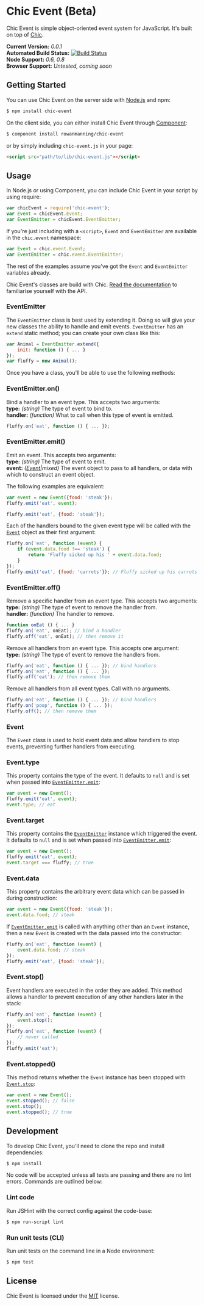 
Chic Event (Beta)
=================

Chic Event is simple object-oriented event system for JavaScript. It's built on top of [Chic][chic].

**Current Version:** *0.0.1*  
**Automated Build Status:** [![Build Status][travis-status]][travis]  
**Node Support:** *0.6, 0.8*  
**Browser Support:** *Untested, coming soon*


Getting Started
---------------

You can use Chic Event on the server side with [Node.js][node] and npm:

```sh
$ npm install chic-event
```

On the client side, you can either install Chic Event through [Component][component]:

```sh
$ component install rowanmanning/chic-event
```

or by simply including `chic-event.js` in your page:

```html
<script src="path/to/lib/chic-event.js"></script>
```


Usage
-----

In Node.js or using Component, you can include Chic Event in your script by using require:

```js
var chicEvent = require('chic-event');
var Event = chicEvent.Event;
var EventEmitter = chicEvent.EventEmitter;
```

If you're just including with a `<script>`, `Event` and `EventEmitter` are available in the `chic.event` namespace:

```js
var Event = chic.event.Event;
var EventEmitter = chic.event.EventEmitter;
```

The rest of the examples assume you've got the `Event` and `EventEmitter` variables already.

Chic Event's classes are build with Chic. [Read the documentation][chic] to familiarise yourself with the API.


### EventEmitter

The `EventEmitter` class is best used by extending it. Doing so will give your new classes the ability to handle and emit events. `EventEmitter` has an `extend` static method; you can create your own class like this:

```js
var Animal = EventEmitter.extend({
    init: function () { ... }
});
var fluffy = new Animal();
```

Once you have a class, you'll be able to use the following methods:


### EventEmitter.on()

Bind a handler to an event type. This accepts two arguments:  
**type:** *(string)* The type of event to bind to.  
**handler:** *(function)* What to call when this type of event is emitted.

```js
fluffy.on('eat', function () { ... });
```


### EventEmitter.emit()

Emit an event. This accepts two arguments:  
**type:** *(string)* The type of event to emit.  
**event:** *([Event](#event)|mixed)* The event object to pass to all handlers, or data with which to construct an event object.

The following examples are equivalent:

```js
var event = new Event({food: 'steak'});
fluffy.emit('eat', event);
```

```js
fluffy.emit('eat', {food: 'steak'});
```

Each of the handlers bound to the given event type will be called with the [`Event`](#event) object as their first argument:

```js
fluffy.on('eat', function (event) {
    if (event.data.food !== 'steak') {
        return 'Fluffy sicked up his ' + event.data.food;
    }
});
fluffy.emit('eat', {food: 'carrots'}); // Fluffy sicked up his carrots
```


### EventEmitter.off()

Remove a specific handler from an event type. This accepts two arguments:  
**type:** *(string)* The type of event to remove the handler from.  
**handler:** *(function)* The handler to remove.

```js
function onEat () { ... }
fluffy.on('eat', onEat); // bind a handler
fluffy.off('eat', onEat); // then remove it
```

Remove all handlers from an event type. This accepts one argument:  
**type:** *(string)* The type of event to remove the handlers from.

```js
fluffy.on('eat', function () { ... }); // bind handlers
fluffy.on('eat', function () { ... });
fluffy.off('eat'); // then remove them
```

Remove all handlers from all event types. Call with no arguments.

```js
fluffy.on('eat', function () { ... }); // bind handlers
fluffy.on('poop', function () { ... });
fluffy.off(); // then remove them
```


### Event

The `Event` class is used to hold event data and allow handlers to stop events, preventing further handlers from executing.


### Event.type

This property contains the type of the event. It defaults to `null` and is set when passed into [`EventEmitter.emit`](#eventemitteremit):

```js
var event = new Event();
fluffy.emit('eat', event);
event.type; // eat
```


### Event.target

This property contains the [`EventEmitter`](#eventemitter) instance which triggered the event. It defaults to `null` and is set when passed into [`EventEmitter.emit`](#eventemitteremit):

```js
var event = new Event();
fluffy.emit('eat', event);
event.target === fluffy; // true
```


### Event.data

This property contains the arbitrary event data which can be passed in during construction:

```js
var event = new Event({food: 'steak'});
event.data.food; // steak
```

If [`EventEmitter.emit`](#eventemitteremit) is called with anything other than an `Event` instance, then a new `Event` is created with the data passed into the constructor:

```js
fluffy.on('eat', function (event) {
    event.data.food; // steak
});
fluffy.emit('eat', {food: 'steak'});
```


### Event.stop()

Event handlers are executed in the order they are added. This method allows a handler to prevent execution of any other handlers later in the stack:

```js
fluffy.on('eat', function (event) {
    event.stop();
});
fluffy.on('eat', function (event) {
    // never called
});
fluffy.emit('eat');
```


### Event.stopped()

This method returns whether the `Event` instance has been stopped with [`Event.stop`](#eventstop):

```js
var event = new Event();
event.stopped(); // false
event.stop();
event.stopped(); // true
```


Development
-----------

To develop Chic Event, you'll need to clone the repo and install dependencies:

```sh
$ npm install
```

No code will be accepted unless all tests are passing and there are no lint errors. Commands are outlined below:

### Lint code

Run JSHint with the correct config against the code-base:

```sh
$ npm run-script lint
```

### Run unit tests (CLI)

Run unit tests on the command line in a Node environment:

```sh
$ npm test
```


License
-------

Chic Event is licensed under the [MIT][mit] license.



[chic]: https://github.com/rowanmanning/chic
[component]: https://github.com/component/component
[mit]: http://opensource.org/licenses/mit-license.php
[node]: http://nodejs.org/
[travis]: https://travis-ci.org/rowanmanning/chic-event
[travis-status]: https://travis-ci.org/rowanmanning/chic-event.png?branch=master

